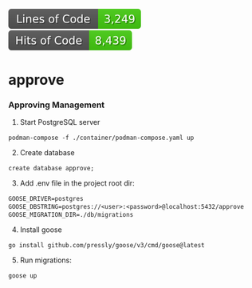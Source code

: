 ![LoC Badge](https://github.com/MikhailEpatko/spring-boot-demo-app/blob/loc-badge/loc-badge.svg) ![HoC Badge](https://github.com/MikhailEpatko/spring-boot-demo-app/blob/hoc-badge/hoc-badge.svg)
# approve
### Approving Management


1. Start PostgreSQL server

```shell
podman-compose -f ./container/podman-compose.yaml up
```

2. Create database

```shell
create database approve;
```

3. Add .env file in the project root dir:

```dotenv
GOOSE_DRIVER=postgres
GOOSE_DBSTRING=postgres://<user>:<password>@localhost:5432/approve
GOOSE_MIGRATION_DIR=./db/migrations
```
4. Install goose

```shell
go install github.com/pressly/goose/v3/cmd/goose@latest
```
5. Run migrations:

```shell
goose up
```
